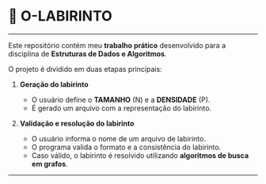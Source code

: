 # 🧩 O-LABIRINTO

---

Este repositório contém meu **trabalho prático** desenvolvido para a disciplina de **Estruturas de Dados e Algoritmos**.

O projeto é dividido em duas etapas principais:

1. **Geração do labirinto**
   - O usuário define o **TAMANHO** (N) e a **DENSIDADE** (P).
   - É gerado um arquivo com a representação do labirinto.

2. **Validação e resolução do labirinto**
   - O usuário informa o nome de um arquivo de labirinto.
   - O programa valida o formato e a consistência do labirinto.
   - Caso válido, o labirinto é resolvido utilizando **algoritmos de busca em grafos**.

---
